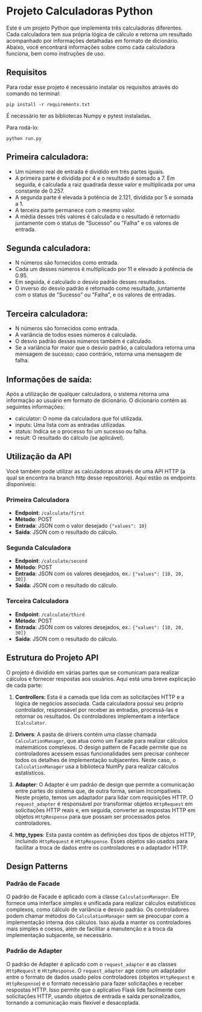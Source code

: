 # Projeto Calculadoras Python

Este é um projeto Python que implementa três calculadoras diferentes. Cada calculadora tem sua própria lógica de cálculo e retorna um resultado acompanhado por informações detalhadas em formato de dicionário. Abaixo, você encontrará informações sobre como cada calculadora funciona, bem como instruções de uso.

## Requisitos
Para rodar esse projeto é necessário instalar os requisitos através do comando no terminal:
```
pip install -r requirements.txt
```

É necessário ter as bibliotecas Numpy e pytest instaladas.

Para rodá-lo:
```
python run.py
```

## Primeira calculadora:
- Um número real de entrada é dividido em três partes iguais.
- A primeira parte é dividida por 4 e o resultado é somado a 7. Em seguida, é calculada a raiz quadrada desse valor e multiplicada por uma constante de 0.257.
- A segunda parte é elevada à potência de 2.121, dividida por 5 e somada a 1.
- A terceira parte permanece com o mesmo valor.
- A média desses três valores é calculada e o resultado é retornado juntamente com o status de "Sucesso" ou "Falha" e os valores de entrada.

## Segunda calculadora:
- N números são fornecidos como entrada.
- Cada um desses números é multiplicado por 11 e elevado à potência de 0.95.
- Em seguida, é calculado o desvio padrão desses resultados.
- O inverso do desvio padrão é retornado como resultado, juntamente com o status de "Sucesso" ou "Falha", e os valores de entradas.

## Terceira calculadora:
- N números são fornecidos como entrada.
- A variância de todos esses números é calculada.
- O desvio padrão desses números também é calculado.
- Se a variância for maior que o desvio padrão, a calculadora retorna uma mensagem de sucesso; caso contrário, retorna uma mensagem de falha.

## Informações de saída:
Após a utilização de qualquer calculadora, o sistema retorna uma informação ao usuário em formato de dicionário. O dicionário contém as seguintes informações:

- calculator: O nome da calculadora que foi utilizada.
- inputs: Uma lista com as entradas utilizadas.
- status: Indica se o processo foi um sucesso ou falha.
- result: O resultado do cálculo (se aplicável).

## Utilização da API
Você também pode utilizar as calculadoras através de uma API HTTP (a qual se encontra na branch http desse repositório). Aqui estão os endpoints disponíveis:

### Primeira Calculadora

- **Endpoint**: `/calculate/first`
- **Método**: POST
- **Entrada**: JSON com o valor desejado `{"values": 10}`
- **Saída**: JSON com o resultado do cálculo.

### Segunda Calculadora

- **Endpoint**: `/calculate/second`
- **Método**: POST
- **Entrada**: JSON com os valores desejados, ex.: `{"values": [10, 20, 30]}`
- **Saída**: JSON com o resultado do cálculo.

### Terceira Calculadora

- **Endpoint**: `/calculate/third`
- **Método**: POST
- **Entrada**: JSON com os valores desejados, ex.: `{"values": [10, 20, 30]}`
- **Saída**: JSON com o resultado do cálculo.

## Estrutura do Projeto API

O projeto é dividido em várias partes que se comunicam para realizar cálculos e fornecer respostas aos usuários. Aqui está uma breve explicação de cada parte:

1. **Controllers**: Esta é a camada que lida com as solicitações HTTP e a lógica de negócios associada. Cada calculadora possui seu próprio controlador, responsável por receber as entradas, processá-las e retornar os resultados. Os controladores implementam a interface `ICalculator`.

2. **Drivers**: A pasta de drivers contém uma classe chamada `CalculationManager`, que atua como um Facade para realizar cálculos matemáticos complexos. O design pattern de Facade permite que os controladores acessem essas funcionalidades sem precisar conhecer todos os detalhes de implementação subjacentes. Neste caso, o `CalculationManager` usa a biblioteca NumPy para realizar cálculos estatísticos.

3. **Adapter**: O Adapter é um padrão de design que permite a comunicação entre partes do sistema que, de outra forma, seriam incompatíveis. Neste projeto, temos um adaptador para lidar com requisições HTTP. O `request_adapter` é responsável por transformar objetos `HttpRequest` em solicitações HTTP reais e, em seguida, converter as respostas HTTP em objetos `HttpResponse` para que possam ser processados pelos controladores.

4. **http_types**: Esta pasta contém as definições dos tipos de objetos HTTP, incluindo `HttpRequest` e `HttpResponse`. Esses objetos são usados para facilitar a troca de dados entre os controladores e o adaptador HTTP.

## Design Patterns

### Padrão de Facade

O padrão de Facade é aplicado com a classe `CalculationManager`. Ele fornece uma interface simples e unificada para realizar cálculos estatísticos complexos, como cálculo de variância e desvio padrão. Os controladores podem chamar métodos do `CalculationManager` sem se preocupar com a implementação interna dos cálculos. Isso ajuda a manter os controladores mais simples e coesos, além de facilitar a manutenção e a troca da implementação subjacente, se necessário.

### Padrão de Adapter

O padrão de Adapter é aplicado com o `request_adapter` e as classes `HttpRequest` e `HttpResponse`. O `request_adapter` age como um adaptador entre o formato de dados usado pelos controladores (objetos `HttpRequest` e `HttpResponse`) e o formato necessário para fazer solicitações e receber respostas HTTP. Isso permite que o aplicativo Flask lide facilmente com solicitações HTTP, usando objetos de entrada e saída personalizados, tornando a comunicação mais flexível e desacoplada.

